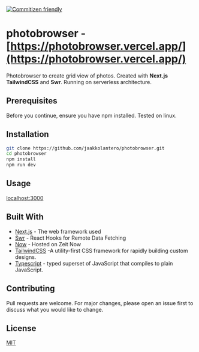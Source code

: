 [![Commitizen friendly](https://img.shields.io/badge/commitizen-friendly-brightgreen.svg)](http://commitizen.github.io/cz-cli/)

# photobrowser - [https://photobrowser.vercel.app/](https://photobrowser.vercel.app/)

Photobrowser to create grid view of photos. Created with **Next.js** **TailwindCSS** and **Swr**. Running on serverless architecture.

## Prerequisites

Before you continue, ensure you have npm installed. Tested on linux.

## Installation

```bash
git clone https://github.com/jaakkolantero/photobrowser.git
cd photobrowser
npm install
npm run dev
```

## Usage

[localhost:3000](http://localhost:3000)

## Built With

- [Next.js](https://nextjs.org/) - The web framework used
- [Swr](https://swr.now.sh/) - React Hooks for Remote Data Fetching
- [Now](https://zeit.co/home) - Hosted on Zeit Now
- [TailwindCSS](https://tailwindcss.com/) -A utility-first CSS framework for
  rapidly building custom designs.
- [Typescript](https://www.typescriptlang.org/) - typed superset of JavaScript that compiles to plain JavaScript.

## Contributing

Pull requests are welcome. For major changes, please open an issue first to discuss what you would like to change.

## License

[MIT](LICENSE)

